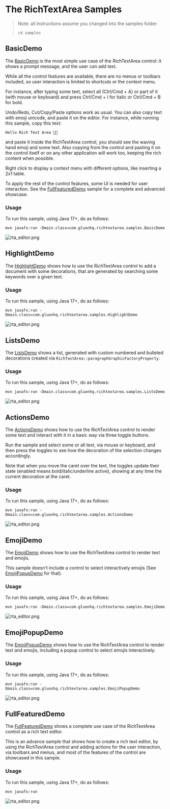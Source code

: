 # The RichTextArea Samples

> Note: all instructions assume you changed into the samples folder:
> ```shell
> cd samples
> ```

## BasicDemo

The [BasicDemo](/samples/src/main/java/com/gluonhq/richtextarea/samples/BasicDemo.java) is the most simple use case of 
the RichTextArea control: it shows a prompt message, and the user can add text.

While all the control features are available, there are no menus or toolbars included, so user interaction is limited 
to shortcuts or the context menu.

For instance, after typing some text, select all (Ctrl/Cmd + A) or part of it (with mouse or keyboard) and press 
Ctrl/Cmd + I for italic or Ctrl/Cmd + B for bold.

Undo/Redo, Cut/Copy/Paste options work as usual. You can also copy text with emoji unicode, and paste it on the editor.
For instance, while running this sample, copy this text:

```
Hello Rich Text Area 👋🏼
```

and paste it inside the RichTextArea control, you should see the waving hand emoji and some text. Also copying from
the control and pasting it on the control itself or on any other application will work
too, keeping the rich content when possible.

Right click to display a context menu with different options, like inserting a
2x1 table.

To apply the rest of the control features, some UI is needed for user interaction. See
the [FullFeaturedDemo](#fullfeatureddemo) sample for a complete and advanced showcase.

### Usage

To run this sample, using Java 17+, do as follows:

```
mvn javafx:run -Dmain.class=com.gluonhq.richtextarea.samples.BasicDemo
```

![rta_editor.png](../.github/assets/BasicDemo.png)

## HighlightDemo

The [HighlightDemo](/samples/src/main/java/com/gluonhq/richtextarea/samples/HighlightDemo.java) shows how to use the 
RichTextArea control to add a document with some decorations, that are generated by searching some keywords over a 
given text.

### Usage

To run this sample, using Java 17+, do as follows:

```
mvn javafx:run -Dmain.class=com.gluonhq.richtextarea.samples.HighlightDemo
```

![rta_editor.png](../.github/assets/HighlightDemo.png)

## ListsDemo

The [ListsDemo](/samples/src/main/java/com/gluonhq/richtextarea/samples/ListsDemo.java) shows a list, generated with 
custom numbered and bulleted decorations created via `RichTextArea::paragraphGraphicFactoryProperty`.

### Usage

To run this sample, using Java 17+, do as follows:

```
mvn javafx:run -Dmain.class=com.gluonhq.richtextarea.samples.ListsDemo
```

![rta_editor.png](../.github/assets/ListsDemo.png)

## ActionsDemo

The [ActionsDemo](/samples/src/main/java/com/gluonhq/richtextarea/samples/ActionsDemo.java) shows how to use the 
RichTextArea control to render some text and interact with it in a basic way via three toggle buttons.

Run the sample and select some or all text, via mouse or keyboard, and then press the toggles to see how the decoration
of the selection changes accordingly.

Note that when you move the caret over the text, the toggles update their state 
(enabled means bold/italic/underline active), showing at any time the current decoration at the caret.

### Usage

To run this sample, using Java 17+, do as follows:

```
mvn javafx:run -Dmain.class=com.gluonhq.richtextarea.samples.ActionsDemo
```

![rta_editor.png](../.github/assets/ActionsDemo.png)

## EmojiDemo

The [EmojiDemo](/samples/src/main/java/com/gluonhq/richtextarea/samples/EmojiDemo.java) shows how to use the 
RichTextArea control to render text and emojis.

This sample doesn't include a control to select interactively emojis (See [EmojiPopupDemo](#emojipopupdemo) for that).

### Usage

To run this sample, using Java 17+, do as follows:

```
mvn javafx:run -Dmain.class=com.gluonhq.richtextarea.samples.EmojiDemo
```

![rta_editor.png](../.github/assets/EmojiDemo.png)

## EmojiPopupDemo

The [EmojiPopupDemo](/samples/src/main/java/com/gluonhq/richtextarea/samples/EmojiPopupDemo.java) shows how to use the
RichTextArea control to render text and emojis, including a popup control to select emojis interactively.

### Usage

To run this sample, using Java 17+, do as follows:

```
mvn javafx:run -Dmain.class=com.gluonhq.richtextarea.samples.EmojiPopupDemo
```

![rta_editor.png](../.github/assets/EmojiPopupDemo.png)

## FullFeaturedDemo

The [FullFeaturedDemo](/samples/src/main/java/com/gluonhq/richtextarea/samples/FullFeaturedDemo.java) shows a complete
use case of the RichTextArea control as a rich text editor. 

This is an advance sample that shows how to create a rich text editor, by using the RichTextArea control and adding
actions for the user interaction, via toolbars and menus, and most of the features of the control are showcased in this
sample.

### Usage

To run this sample, using Java 17+, do as follows:

```
mvn javafx:run
```

![rta_editor.png](../.github/assets/rta_editor.png)
